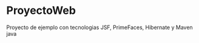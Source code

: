 ProyectoWeb
===========

Proyecto de ejemplo con tecnologias JSF, PrimeFaces, Hibernate y Maven java
